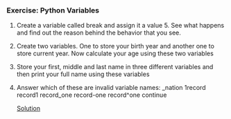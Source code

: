 ### Exercise: Python Variables
1. Create a variable called break and assign it a value 5. See what happens and find out the reason behind the behavior that you see.
2. Create two variables. One to store your birth year and another one to store current year. Now calculate your age using these two variables
3. Store your first, middle and last name in three different variables and then print your full name using these variables
4. Answer which of these are invalid variable names: 
   _nation
   1record
   record1
   record_one
   record-one
   record^one
   continue
   
   [Solution](https://github.com/Ofgeha-Gelana/py/blob/main/Basics/Exercise/2_variables/2_variables_exercise.ipynb)